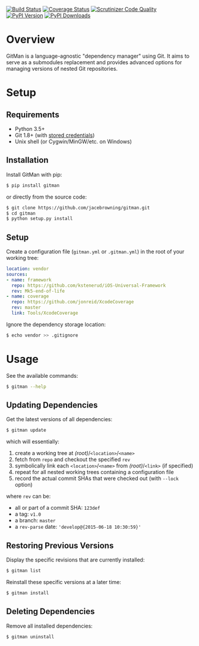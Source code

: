 [![Build Status](https://travis-ci.org/jacebrowning/gitman.svg?branch=develop)](https://travis-ci.org/jacebrowning/gitman)
[![Coverage Status](https://coveralls.io/repos/github/jacebrowning/gitman/badge.svg?branch=develop)](https://coveralls.io/github/jacebrowning/gitman?branch=develop)
[![Scrutinizer Code Quality](http://img.shields.io/scrutinizer/g/jacebrowning/gitman.svg)](https://scrutinizer-ci.com/g/jacebrowning/gitman/?branch=master)
[![PyPI Version](http://img.shields.io/pypi/v/GitMan.svg)](https://pypi.python.org/pypi/GitMan)
[![PyPI Downloads](http://img.shields.io/pypi/dm/GitMan.svg)](https://pypi.python.org/pypi/GitMan)

# Overview

GitMan is a language-agnostic "dependency manager" using Git. It aims to serve as a submodules replacement and provides advanced options for managing versions of nested Git repositories.

# Setup

## Requirements

* Python 3.5+
* Git 1.8+ (with [stored credentials](http://git-dependency-manager.info/setup/git/))
* Unix shell (or Cygwin/MinGW/etc. on Windows)

## Installation

Install GitMan with pip:

```sh
$ pip install gitman
```

or directly from the source code:

```sh
$ git clone https://github.com/jacebrowning/gitman.git
$ cd gitman
$ python setup.py install
```

## Setup

Create a configuration file (`gitman.yml` or `.gitman.yml`) in the root of your working tree:

```yaml
location: vendor
sources:
- name: framework
  repo: https://github.com/kstenerud/iOS-Universal-Framework
  rev: Mk5-end-of-life
- name: coverage
  repo: https://github.com/jonreid/XcodeCoverage
  rev: master
  link: Tools/XcodeCoverage
```

Ignore the dependency storage location:

```sh
$ echo vendor >> .gitignore
```

# Usage

See the available commands:

```sh
$ gitman --help
```

## Updating Dependencies

Get the latest versions of all dependencies:

```sh
$ gitman update
```

which will essentially:

1. create a working tree at _(root)_/`<location>`/`<name>`
2. fetch from `repo` and checkout the specified `rev`
3. symbolically link each `<location>`/`<name>` from _(root)_/`<link>` (if specified)
4. repeat for all nested working trees containing a configuration file
5. record the actual commit SHAs that were checked out (with `--lock` option)

where `rev` can be:

* all or part of a commit SHA: `123def`
* a tag: `v1.0`
* a branch: `master`
* a `rev-parse` date: `'develop@{2015-06-18 10:30:59}'`

## Restoring Previous Versions

Display the specific revisions that are currently installed:

```sh
$ gitman list
```

Reinstall these specific versions at a later time:

```sh
$ gitman install
```

## Deleting Dependencies

Remove all installed dependencies:

```sh
$ gitman uninstall
```
